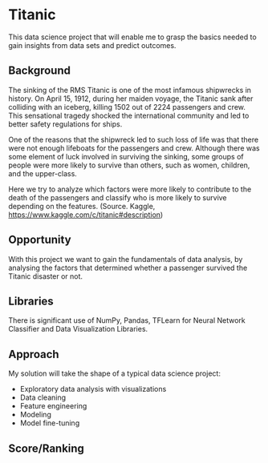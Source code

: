 # Titanic
This data science project that will enable me to grasp the basics needed to gain insights from data sets and predict outcomes.

## Background
The sinking of the RMS Titanic is one of the most infamous shipwrecks in history. On April 15, 1912, during her maiden voyage, the Titanic sank after colliding with an iceberg, killing 1502 out of 2224 passengers and crew. This sensational tragedy shocked the international community and led to better safety regulations for ships.

One of the reasons that the shipwreck led to such loss of life was that there were not enough lifeboats for the passengers and crew. Although there was some element of luck involved in surviving the sinking, some groups of people were more likely to survive than others, such as women, children, and the upper-class.

Here we try to analyze which factors were more likely to contribute to the death of the passengers and classify who is more likely to survive depending on the features.
(Source. Kaggle, https://www.kaggle.com/c/titanic#description)

## Opportunity
With this project we want to gain the fundamentals of data analysis, by analysing the factors that determined whether a passenger survived the Titanic disaster or not.

## Libraries
There is significant use of NumPy, Pandas, TFLearn for Neural Network Classifier and Data Visualization Libraries.

## Approach
My solution will take the shape of a typical data science project: 

- Exploratory data analysis with visualizations
- Data cleaning
- Feature engineering
- Modeling 
- Model fine-tuning

## Score/Ranking



